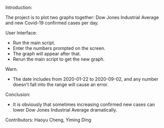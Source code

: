 Introduction:
    
The project is to plot two graphs together: Dow Jones Industrial Average and new Covid-19 confirmed cases per day.

User Interface:
* Run the main script.
* Enter the numbers prompted on the screen.
* The graph will appear after that.
* Rerun the main script to get the new graph.

Warn.
* The date includes from 2020-01-22 to 2020-09-02, and any number doesn't fall into the range will cause an error.

Conclusion:
* It is obviously that sometimes increasing confirmed new cases can lower Dow Jones Industrial Average dramatically.


Contributors: Haoyu Cheng, Yiming Ding
